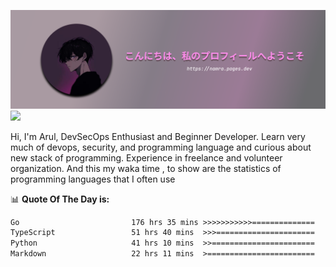 ![banner](.github/profile-markdown.png)
<img src="https://user-images.githubusercontent.com/73097560/115834477-dbab4500-a447-11eb-908a-139a6edaec5c.gif"></p>

Hi, I'm Arul, DevSecOps Enthusiast and Beginner Developer. Learn very much of devops, security, and programming language and curious about new stack of programming. Experience in freelance and volunteer organization. And this my waka time , to show are the statistics of programming languages that I often use

📊 **Quote Of The Day is:**
<!--START_SECTION:waka-->

```txt
Go                         176 hrs 35 mins >>>>>>>>>>>==============   42.39 %
TypeScript                 51 hrs 40 mins  >>>======================   12.40 %
Python                     41 hrs 10 mins  >>=======================   09.88 %
Markdown                   22 hrs 11 mins  >========================   05.33 %
```

<!--END_SECTION:waka-->
